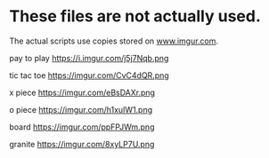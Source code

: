 # These files are not actually used.

The actual scripts use copies stored on www.imgur.com.

pay to play  https://i.imgur.com/j5j7Nqb.png

tic tac toe  https://imgur.com/CvC4dQR.png

x piece      https://imgur.com/eBsDAXr.png

o piece      https://imgur.com/h1xuIW1.png

board        https://imgur.com/ppFPJWm.png

granite      https://imgur.com/8xyLP7U.png
